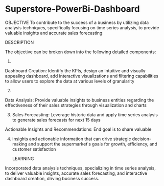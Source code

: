 # Superstore-PowerBi-Dashboard
OBJECTIVE
To contribute to the success of a business by utilizing data analysis techniques, specifically focusing on time series analysis, to provide valuable insights and accurate sales forecasting

DESCRIPTION

The objective can be broken down into the following detailed components:

1.

Dashboard Creation: Identify the KPIs, design an intuitive and visually appealing dashboard, add interactive visualizations and filtering capabilities to allow users to explore the data at various levels of granularity

2.

Data Analysis: Provide valuable insights to business entities regarding the effectiveness of their sales strategies through visualization and charts

3. Sales Forecasting: Leverage historic data and apply time series analysis to generate sales forecasts for next 15 days

Actionable Insights and Recommendations: End goal is to share valuable

4. insights and actionable information that can drive strategic decision-making and support the supermarket's goals for growth, efficiency, and customer satisfaction


   LEARNING

Incorporated data analysis techniques, specializing in time series analysis, to deliver valuable insights, accurate sales forecasting, and interactive dashboard creation, driving business success.

